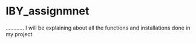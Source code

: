 # IBY_assignmnet
............
I will be explaining about all the functions and installations done in my project
